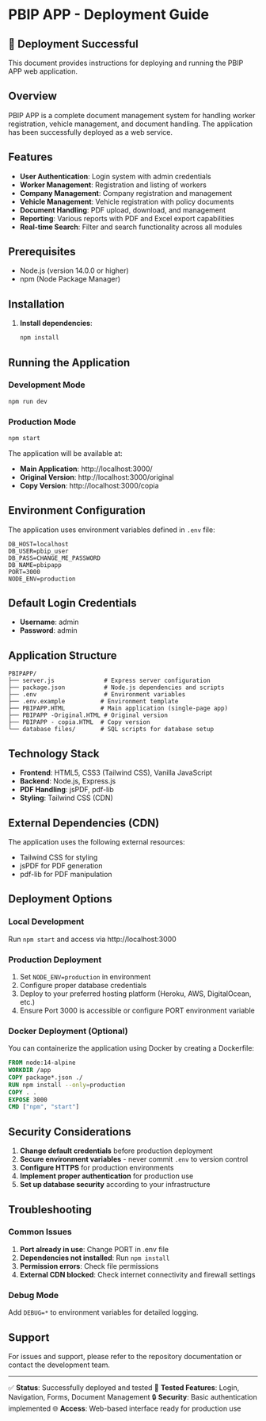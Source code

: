 # PBIP APP - Deployment Guide

## 🚀 Deployment Successful

This document provides instructions for deploying and running the PBIP APP web application.

## Overview

PBIP APP is a complete document management system for handling worker registration, vehicle management, and document handling. The application has been successfully deployed as a web service.

## Features

- **User Authentication**: Login system with admin credentials
- **Worker Management**: Registration and listing of workers
- **Company Management**: Company registration and management
- **Vehicle Management**: Vehicle registration with policy documents
- **Document Handling**: PDF upload, download, and management
- **Reporting**: Various reports with PDF and Excel export capabilities
- **Real-time Search**: Filter and search functionality across all modules

## Prerequisites

- Node.js (version 14.0.0 or higher)
- npm (Node Package Manager)

## Installation

1. **Install dependencies**:
   ```bash
   npm install
   ```

## Running the Application

### Development Mode
```bash
npm run dev
```

### Production Mode
```bash
npm start
```

The application will be available at:
- **Main Application**: http://localhost:3000/
- **Original Version**: http://localhost:3000/original
- **Copy Version**: http://localhost:3000/copia

## Environment Configuration

The application uses environment variables defined in `.env` file:

```env
DB_HOST=localhost
DB_USER=pbip_user
DB_PASS=CHANGE_ME_PASSWORD
DB_NAME=pbipapp
PORT=3000
NODE_ENV=production
```

## Default Login Credentials

- **Username**: admin
- **Password**: admin

## Application Structure

```
PBIPAPP/
├── server.js              # Express server configuration
├── package.json           # Node.js dependencies and scripts
├── .env                   # Environment variables
├── .env.example          # Environment template
├── PBIPAPP.HTML          # Main application (single-page app)
├── PBIPAPP -Original.HTML # Original version
├── PBIPAPP - copia.HTML  # Copy version
└── database files/       # SQL scripts for database setup
```

## Technology Stack

- **Frontend**: HTML5, CSS3 (Tailwind CSS), Vanilla JavaScript
- **Backend**: Node.js, Express.js
- **PDF Handling**: jsPDF, pdf-lib
- **Styling**: Tailwind CSS (CDN)

## External Dependencies (CDN)

The application uses the following external resources:
- Tailwind CSS for styling
- jsPDF for PDF generation
- pdf-lib for PDF manipulation

## Deployment Options

### Local Development
Run `npm start` and access via http://localhost:3000

### Production Deployment
1. Set `NODE_ENV=production` in environment
2. Configure proper database credentials
3. Deploy to your preferred hosting platform (Heroku, AWS, DigitalOcean, etc.)
4. Ensure Port 3000 is accessible or configure PORT environment variable

### Docker Deployment (Optional)
You can containerize the application using Docker by creating a Dockerfile:

```dockerfile
FROM node:14-alpine
WORKDIR /app
COPY package*.json ./
RUN npm install --only=production
COPY . .
EXPOSE 3000
CMD ["npm", "start"]
```

## Security Considerations

1. **Change default credentials** before production deployment
2. **Secure environment variables** - never commit `.env` to version control
3. **Configure HTTPS** for production environments
4. **Implement proper authentication** for production use
5. **Set up database security** according to your infrastructure

## Troubleshooting

### Common Issues

1. **Port already in use**: Change PORT in .env file
2. **Dependencies not installed**: Run `npm install`
3. **Permission errors**: Check file permissions
4. **External CDN blocked**: Check internet connectivity and firewall settings

### Debug Mode
Add `DEBUG=*` to environment variables for detailed logging.

## Support

For issues and support, please refer to the repository documentation or contact the development team.

---

✅ **Status**: Successfully deployed and tested
📱 **Tested Features**: Login, Navigation, Forms, Document Management
🔒 **Security**: Basic authentication implemented
🌐 **Access**: Web-based interface ready for production use